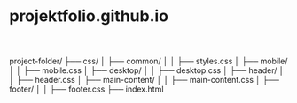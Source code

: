 # projektfolio.github.io




<project-folder>
    <css>
        <common>
            <styles.css></styles.css>
        </common>
        <mobile>
            <mobile.css></mobile.css>
        </mobile>
        <desktop>
            <desktop.css></desktop.css>
        </desktop>
        <header>
            <header.css></header.css>
        </header>
        <main-content>
            <main-content.css></main-content.css>
        </main-content>
        <footer>
            <footer.css></footer.css>
        </footer>
    </css>
    <index.html></index.html>
</project-folder>







project-folder/
├── css/
│   ├── common/
│   │   ├── styles.css
│   ├── mobile/
│   │   ├── mobile.css
│   ├── desktop/
│   │   ├── desktop.css
│   ├── header/
│   │   ├── header.css
│   ├── main-content/
│   │   ├── main-content.css
│   ├── footer/
│   │   ├── footer.css
├── index.html